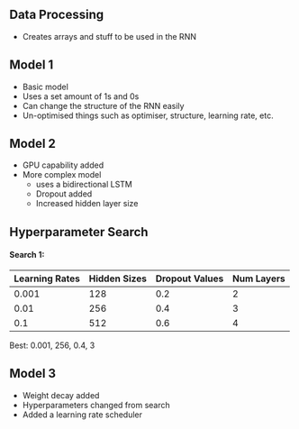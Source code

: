 ## Data Processing
  - Creates arrays and stuff to be used in the RNN 

## Model 1
  - Basic model
  - Uses a set amount of 1s and 0s
  - Can change the structure of the RNN easily
  - Un-optimised things such as optimiser, structure, learning rate, etc.

## Model 2
  - GPU capability added
  - More complex model
    -  uses a bidirectional LSTM
    -  Dropout added
    -  Increased hidden layer size

## Hyperparameter Search
#### Search 1: 
  | Learning Rates | Hidden Sizes | Dropout Values | Num Layers |
|----------------|--------------|----------------|------------|
| 0.001          | 128          | 0.2            | 2          |
| 0.01           | 256          | 0.4            | 3          |
| 0.1            | 512          | 0.6            | 4          |

Best: 0.001, 256, 0.4, 3

## Model 3
  - Weight decay added
  - Hyperparameters changed from search
  - Added a learning rate scheduler
  
